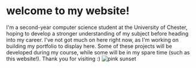 # welcome to my website!
I'm a second-year computer science student at the University of Chester, hoping to develop a stronger understanding of my subject before heading into my career. I've not got much on here right now, as I'm working on building my portfolio to display here. Some of these projects will be developed during my course, while some will be in my spare time (such as this website!). Thank you for visiting :)
![pink sunset](sunset_pink.webp)
